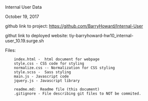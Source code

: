 Internal User Data

October 19, 2017

github link to project: https://github.com/BarryHoward/Internal-User

githut link to deployed website:  tiy-barryhoward-hw10_internal-user_10.19.surge.sh


Files:

		index.html -  html document for webpage
		style.css - CSS code for styling
		normalize.css -- Normalization for CSS styling
		style.scss -  Sass styling
		main.js - Javascript code
		jquery.js - Javascript library

		readme.md:  Readme file (this document)
		.gitignore - File describing git files to NOT be commited.